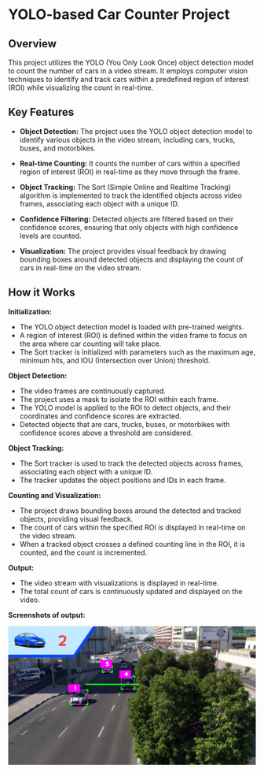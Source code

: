 # YOLO-based Car Counter Project

## Overview

This project utilizes the YOLO (You Only Look Once) object detection model to count the number of cars in a video stream. It employs computer vision techniques to identify and track cars within a predefined region of interest (ROI) while visualizing the count in real-time.

## Key Features

- **Object Detection:** The project uses the YOLO object detection model to identify various objects in the video stream, including cars, trucks, buses, and motorbikes.

- **Real-time Counting:** It counts the number of cars within a specified region of interest (ROI) in real-time as they move through the frame.

- **Object Tracking:** The Sort (Simple Online and Realtime Tracking) algorithm is implemented to track the identified objects across video frames, associating each object with a unique ID.

- **Confidence Filtering:** Detected objects are filtered based on their confidence scores, ensuring that only objects with high confidence levels are counted.

- **Visualization:** The project provides visual feedback by drawing bounding boxes around detected objects and displaying the count of cars in real-time on the video stream.

## How it Works

**Initialization:**

- The YOLO object detection model is loaded with pre-trained weights.
- A region of interest (ROI) is defined within the video frame to focus on the area where car counting will take place.
- The Sort tracker is initialized with parameters such as the maximum age, minimum hits, and IOU (Intersection over Union) threshold.

**Object Detection:**

- The video frames are continuously captured.
- The project uses a mask to isolate the ROI within each frame.
- The YOLO model is applied to the ROI to detect objects, and their coordinates and confidence scores are extracted.
- Detected objects that are cars, trucks, buses, or motorbikes with confidence scores above a threshold are considered.

**Object Tracking:**

- The Sort tracker is used to track the detected objects across frames, associating each object with a unique ID.
- The tracker updates the object positions and IDs in each frame.

**Counting and Visualization:**

- The project draws bounding boxes around the detected and tracked objects, providing visual feedback.
- The count of cars within the specified ROI is displayed in real-time on the video stream.
- When a tracked object crosses a defined counting line in the ROI, it is counted, and the count is incremented.

**Output:**

- The video stream with visualizations is displayed in real-time.
- The total count of cars is continuously updated and displayed on the video.

**Screenshots of output:**

![Screenshot1](p1.png)
